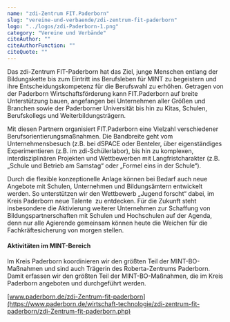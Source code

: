 ```yaml
---
name: "zdi-Zentrum FIT.Paderborn"
slug: "vereine-und-verbaende/zdi-zentrum-fit-paderborn"
logo: "../logos/zdi-Paderborn-1.png"
category: "Vereine und Verbände"
citeAuthor: ""
citeAuthorFunction: ""
citeQuote: ""
---
```


Das zdi-Zentrum FIT-Paderborn hat das Ziel, junge Menschen entlang der Bildungskette bis zum Eintritt ins Berufsleben für MINT zu begeistern und ihre Entscheidungskompetenz für die Berufswahl zu erhöhen. Getragen von der Paderborn Wirtschaftsförderung kann FIT.Paderborn auf breite Unterstützung bauen, angefangen bei Unternehmen aller Größen und Branchen sowie der Paderborner Universität bis hin zu Kitas, Schulen, Berufskollegs und Weiterbildungsträgern.

Mit diesen Partnern organisiert FIT.Paderborn eine Vielzahl verschiedener Berufsorientierungsmaßnahmen. Die Bandbreite geht vom Unternehmensbesuch (z.B. bei dSPACE oder Benteler, über eigenständiges  Experimentieren (z.B. im zdi-Schülerlabor), bis hin zu komplexen, interdisziplinären Projekten und Wettbewerben mit Langfristcharakter (z.B. „Schule und Betrieb am Samstag“ oder „Formel eins in der Schule“).

Durch die flexible konzeptionelle Anlage können bei Bedarf auch neue Angebote mit Schulen, Unternehmen und Bildungsämtern entwickelt werden. So unterstützen wir den Wettbewerb „Jugend forscht“ dabei, im Kreis Paderborn neue Talente  zu entdecken. Für die Zukunft steht insbesondere die Aktivierung weiterer Unternehmen zur Schaffung von Bildungspartnerschaften mit Schulen und Hochschulen auf der Agenda, denn nur alle Agierende gemeinsam können heute die Weichen für die Fachkräftesicherung von morgen stellen.

#### Aktivitäten im MINT-Bereich

lm Kreis Paderborn koordinieren wir den größten Teil der MINT-BO-Maßnahmen und sind auch Trägerin des Roberta-Zentrums Paderborn. Damit erfassen wir den größten Teil der MINT-BO-Maßnahmen, die im Kreis Paderborn angeboten und durchgeführt werden.

[www.paderborn.de/zdi-Zentrum-fit-paderborn](https://www.paderborn.de/wirtschaft-technologie/zdi-zentrum-fit-paderborn/zdi-Zentrum-fit-paderborn.php)

